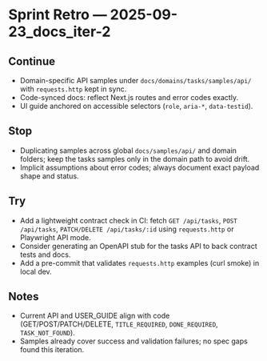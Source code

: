 # Sprint Retro — 2025-09-23_docs_iter-2

## Continue
- Domain-specific API samples under `docs/domains/tasks/samples/api/` with `requests.http` kept in sync.
- Code-synced docs: reflect Next.js routes and error codes exactly.
- UI guide anchored on accessible selectors (`role`, `aria-*`, `data-testid`).

## Stop
- Duplicating samples across global `docs/samples/api/` and domain folders; keep the tasks samples only in the domain path to avoid drift.
- Implicit assumptions about error codes; always document exact payload shape and status.

## Try
- Add a lightweight contract check in CI: fetch `GET /api/tasks`, `POST /api/tasks`, `PATCH/DELETE /api/tasks/:id` using `requests.http` or Playwright API mode.
- Consider generating an OpenAPI stub for the tasks API to back contract tests and docs.
- Add a pre-commit that validates `requests.http` examples (curl smoke) in local dev.

## Notes
- Current API and USER_GUIDE align with code (GET/POST/PATCH/DELETE, `TITLE_REQUIRED`, `DONE_REQUIRED`, `TASK_NOT_FOUND`).
- Samples already cover success and validation failures; no spec gaps found this iteration.


